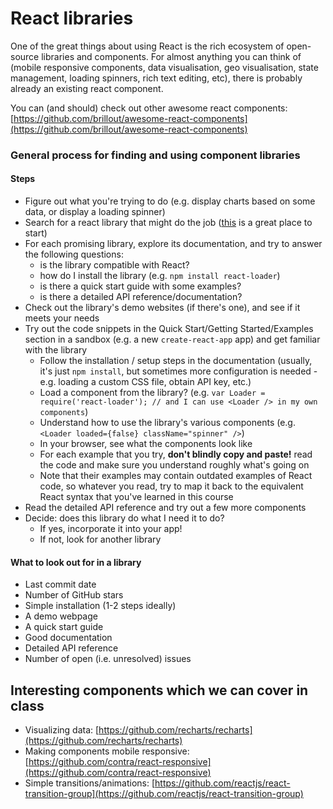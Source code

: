 # React libraries

One of the great things about using React is the rich ecosystem of open-source libraries and components. For almost anything you can think of \(mobile responsive components, data visualisation, geo visualisation, state management, loading spinners, rich text editing, etc\), there is probably already an existing react component.

You can \(and should\) check out other awesome react components: [https://github.com/brillout/awesome-react-components](https://github.com/brillout/awesome-react-components)

### General process for finding and using component libraries

#### Steps

* Figure out what you're trying to do \(e.g. display charts based on some data, or display a loading spinner\)
* Search for a react library that might do the job \([this](https://github.com/brillout/awesome-react-components) is a great place to start\)
* For each promising library, explore its documentation, and try to answer the following questions: 
  * is the library compatible with React?
  * how do I install the library \(e.g. `npm install react-loader`\)
  * is there a quick start guide with some examples?
  * is there a detailed API reference/documentation?
* Check out the library's demo websites \(if there's one\), and see if it meets your needs
* Try out the code snippets in the Quick Start/Getting Started/Examples section in a sandbox \(e.g. a new `create-react-app` app\) and get familiar with the library
  * Follow the installation / setup steps in the documentation \(usually, it's just `npm install`, but sometimes more configuration is needed - e.g. loading a custom CSS file, obtain API key, etc.\)
  * Load a component from the library? \(e.g. `var Loader = require('react-loader'); // and I can use <Loader /> in my own components`\)
  * Understand how to use the library's various components \(e.g. `<Loader loaded={false} className="spinner" />`\)
  * In your browser, see what the components look like
  * For each example that you try, **don't blindly copy and paste!** read the code and make sure you understand roughly what's going on
  * Note that their examples may contain outdated examples of React code, so whatever you read, try to map it back to the equivalent React syntax that you've learned in this course
* Read the detailed API reference and try out a few more components
* Decide: does this library do what I need it to do?
  * If yes, incorporate it into your app!
  * If not, look for another library

#### What to look out for in a library

* Last commit date
* Number of GitHub stars
* Simple installation \(1-2 steps ideally\)
* A demo webpage
* A quick start guide
* Good documentation
* Detailed API reference
* Number of open \(i.e. unresolved\) issues

## Interesting components which we can cover in class

* Visualizing data: [https://github.com/recharts/recharts](https://github.com/recharts/recharts)
* Making components mobile responsive: [https://github.com/contra/react-responsive](https://github.com/contra/react-responsive)
* Simple transitions/animations: [https://github.com/reactjs/react-transition-group](https://github.com/reactjs/react-transition-group)

